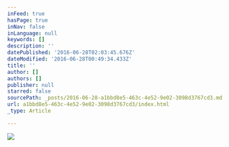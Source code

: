```yaml
---
inFeed: true
hasPage: true
inNav: false
inLanguage: null
keywords: []
description: ''
datePublished: '2016-06-28T02:03:45.676Z'
dateModified: '2016-06-28T00:49:34.433Z'
title: ''
author: []
authors: []
publisher: null
starred: false
sourcePath: _posts/2016-06-28-a1bbd8e5-463c-4e52-9e02-3098d3767cd3.md
url: a1bbd8e5-463c-4e52-9e02-3098d3767cd3/index.html
_type: Article

---
```

![](https://the-grid-user-content.s3-us-west-2.amazonaws.com/764a6094-bad7-4b58-aac3-624cb84fdfd6.jpg)